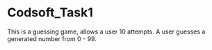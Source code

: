 # Codsoft_Task1
This is a guessing game, allows a user 10 attempts. A user guesses a generated number from 0 - 99. 
